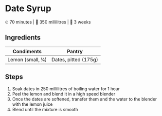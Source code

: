 # Date Syrup

&#9202; 70 minutes | &#127855; 350 millilitres | &#129344; 3 weeks

## Ingredients

| Condiments | Pantry |
| --- | --- |
| Lemon (small, &#188;) | Dates, pitted (175g) |

## Steps

1. Soak dates in 250 millilitres of boiling water for 1 hour
1. Peel the lemon and blend it in a high speed blender
1. Once the dates are softened, transfer them and the water to the blender with the lemon juice
1. Blend until the mixture is smooth
